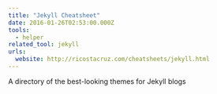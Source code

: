 ```yaml
---
title: "Jekyll Cheatsheet"
date: 2016-01-26T02:53:00.000Z
tools: 
  - helper
related_tool: jekyll
urls:
  website: http://ricostacruz.com/cheatsheets/jekyll.html
---
```

A directory of the best-looking themes for Jekyll blogs




